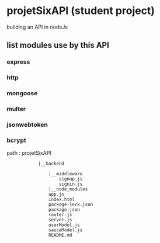# projetSixAPI (student project)
building an API in nodeJs

## list modules use by this API

### express
### http
### mongoose
### multer
### jsonwebtoken
### bcrypt

path : projetSixAPI 

				|__backend
							
					|__middleware
						signup.js
						signin.js
					|__node_modules
					app.js
					index.html
					package-lock.json
					package.json
					router.js
					server.js
					userModel.js
					sauceModel.js
					README.md

